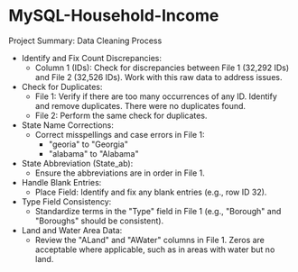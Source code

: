 # MySQL-Household-Income

Project Summary: Data Cleaning Process
- Identify and Fix Count Discrepancies:
  - Column 1 (IDs): Check for discrepancies between File 1 (32,292 IDs) and File 2 (32,526 IDs). Work with this raw data to address issues.
- Check for Duplicates:
  - File 1: Verify if there are too many occurrences of any ID. Identify and remove duplicates. There were no duplicates found.
  - File 2: Perform the same check for duplicates.
- State Name Corrections:
  - Correct misspellings and case errors in File 1:
    - "georia" to "Georgia"
    - "alabama" to "Alabama"
- State Abbreviation (State_ab):
  - Ensure the abbreviations are in order in File 1.
- Handle Blank Entries:
  - Place Field: Identify and fix any blank entries (e.g., row ID 32).
- Type Field Consistency:
  - Standardize terms in the "Type" field in File 1 (e.g., "Borough" and "Boroughs" should be consistent).
- Land and Water Area Data:
  - Review the "ALand" and "AWater" columns in File 1. Zeros are acceptable where applicable, such as in areas with water but no land.
